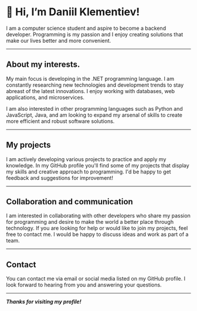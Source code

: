 # 👋 Hi, I’m Daniil Klementiev!
I am a computer science student and aspire to become a backend developer. Programming is my passion and I enjoy creating solutions that make our lives better and more convenient.
____

## About my interests.
My main focus is developing in the .NET programming language. I am constantly researching new technologies and development trends to stay abreast of the latest innovations. I enjoy working with databases, web applications, and microservices.

I am also interested in other programming languages such as Python and JavaScript, Java, and am looking to expand my arsenal of skills to create more efficient and robust software solutions.
____
## My projects
I am actively developing various projects to practice and apply my knowledge. In my GitHub profile you'll find some of my projects that display my skills and creative approach to programming. I'd be happy to get feedback and suggestions for improvement!
____
## Collaboration and communication
I am interested in collaborating with other developers who share my passion for programming and desire to make the world a better place through technology. If you are looking for help or would like to join my projects, feel free to contact me. I would be happy to discuss ideas and work as part of a team.
____
## Contact
You can contact me via email or social media listed on my GitHub profile. I look forward to hearing from you and answering your questions.
____
***Thanks for visiting my profile!***
